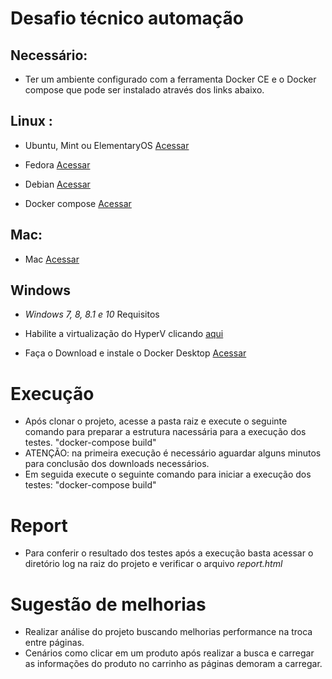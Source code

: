 # Desafio técnico automação
## Necessário:
- Ter um ambiente configurado com a ferramenta Docker CE e o Docker compose que pode ser instalado através dos links abaixo.

## Linux :
- Ubuntu, Mint ou ElementaryOS [Acessar](https://docs.docker.com/install/linux/docker-ce/ubuntu/)
- Fedora [Acessar](https://docs.docker.com/install/linux/docker-ce/fedora/)
- Debian [Acessar](https://docs.docker.com/install/linux/docker-ce/debian/)

- Docker compose [Acessar](https://docs.docker.com/compose/install/)

## Mac:
- Mac [Acessar](https://docs.docker.com/docker-for-mac/install/)

## Windows
- *Windows 7, 8, 8.1 e 10*
Requisitos

- Habilite a virtualização do HyperV clicando [aqui](https://docs.docker.com/docker-for-windows/troubleshoot/#virtualization-must-be-enabled)

- Faça o Download e instale o Docker Desktop [Acessar](https://docs.docker.com/docker-for-windows/install/)


# Execução
- Após clonar o projeto, acesse a pasta raiz e execute o seguinte comando para preparar a estrutura nacessária para a execução dos testes.
  "docker-compose build" 
- ATENÇÃO: na primeira execução é necessário aguardar alguns minutos para conclusão dos downloads necessários.
- Em seguida execute o seguinte comando para iniciar a execução dos testes:
 "docker-compose build"

# Report
- Para conferir o resultado dos testes após a execução basta acessar o diretório log na raiz do projeto e verificar o arquivo _report.html_

# Sugestão de melhorias
- Realizar análise do projeto buscando melhorias performance na troca entre páginas.
- Cenários como clicar em um produto após realizar a busca e carregar as informações do produto no carrinho as páginas demoram a carregar.